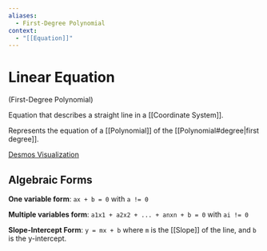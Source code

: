 ```yaml
---
aliases:
  - First-Degree Polynomial
context:
  - "[[Equation]]"
---
```


# Linear Equation

(First-Degree Polynomial)

Equation that describes a straight line in a [[Coordinate System]].

Represents the equation of a [[Polynomial]] of the [[Polynomial#degree|first degree]].

[Desmos Visualization](https://www.desmos.com/calculator/mu6rtwuemx)

## Algebraic Forms

**One variable form**: `ax + b = 0` with `a != 0`

**Multiple variables form**: `a1x1 + a2x2 + ... + anxn + b = 0` with `ai != 0`

**Slope-Intercept Form**: `y = mx + b` where `m` is the [[Slope]] of the line, and `b` is the y-intercept.
